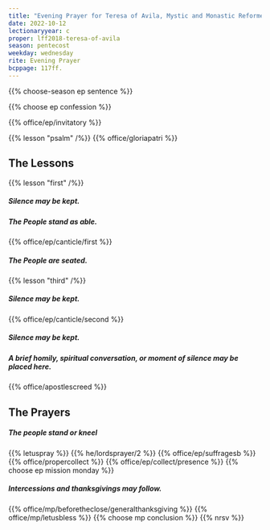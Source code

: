 ```yaml
---
title: "Evening Prayer for Teresa of Avila, Mystic and Monastic Reformer, 1582"
date: 2022-10-12
lectionaryyear: c
proper: lff2018-teresa-of-avila
season: pentecost
weekday: wednesday
rite: Evening Prayer
bcppage: 117ff.
---
```


{{% choose-season ep sentence %}}

{{% choose ep confession %}}

{{% office/ep/invitatory %}}

{{% lesson "psalm" /%}}
{{% office/gloriapatri %}}

## The Lessons
{{% lesson "first" /%}}

##### Silence may be kept.
##### The People stand as able.
{{% office/ep/canticle/first %}}
##### The People are seated.

{{% lesson "third" /%}}

##### Silence may be kept.
{{% office/ep/canticle/second %}}

##### Silence may be kept.
##### A brief homily, spiritual conversation, or moment of silence may be placed here.

{{% office/apostlescreed %}}

## The Prayers
##### The people stand or kneel
{{% letuspray %}}
{{% he/lordsprayer/2 %}}
{{% office/ep/suffragesb %}}
{{% office/propercollect %}}
{{% office/ep/collect/presence %}}
{{% choose ep mission monday %}}
##### Intercessions and thanksgivings may follow.

{{% office/mp/beforetheclose/generalthanksgiving %}}
{{% office/mp/letusbless %}}
{{% choose mp conclusion %}}
{{% nrsv %}}
